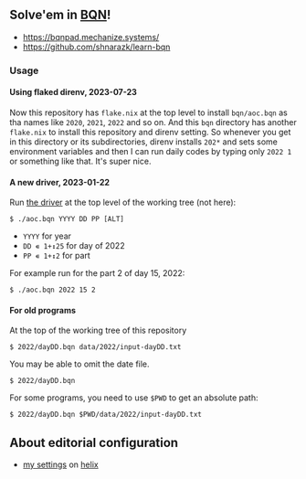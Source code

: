 ## Solve'em in [BQN](https://github.com/mlochbaum/BQN)!

- https://bqnpad.mechanize.systems/
- https://github.com/shnarazk/learn-bqn

### Usage

#### Using flaked direnv, 2023-07-23

Now this repository has `flake.nix` at the top level to install `bqn/aoc.bqn` as tha names like `2020`, `2021`, `2022` and so on.
And this `bqn` directory has another `flake.nix` to install this repository and direnv setting.
So whenever you get in this directory or its subdirectories, direnv installs `202*` and sets some environment variables and
then I can run daily codes by typing only `2022 1` or something like that. It's super nice.

#### A new driver, 2023-01-22
 
Run [the driver](https://github.com/shnarazk/advent-of-code/blob/main/aoc.bqn) at the top level of the working tree (not here):

```
$ ./aoc.bqn YYYY DD PP [ALT]
```
- `YYYY` for year
- `DD ∊ 1+↕25` for day of 2022
- `PP ∊ 1+↕2` for part 

For example run for the part 2 of day 15, 2022:

```
$ ./aoc.bqn 2022 15 2
```

#### For old programs

At the top of the working tree of this repository

```
$ 2022/dayDD.bqn data/2022/input-dayDD.txt
```

You may be able to omit the date file.

```
$ 2022/dayDD.bqn
```

For some programs, you need to use `$PWD` to get an absolute path:

```
$ 2022/dayDD.bqn $PWD/data/2022/input-dayDD.txt
```

## About editorial configuration

- [my settings](https://github.com/shnarazk/learn-bqn/blob/main/helix.md) on [helix](https://helix-editor.com)
